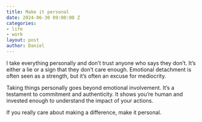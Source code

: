 ```yaml
---
title: Make it personal
date: 2024-06-30 09:00:00 Z
categories:
- life
- work
layout: post
author: Daniel
---
```


I take everything personally and don’t trust anyone who says they don’t. It’s either a lie or a sign that they don’t care enough. Emotional detachment is often seen as a strength, but it’s often an excuse for mediocrity.
<!--more-->

Taking things personally goes beyond emotional involvement. It’s a testament to commitment and authenticity. It shows you’re human and invested enough to understand the impact of your actions.

If you really care about making a difference, make it personal.